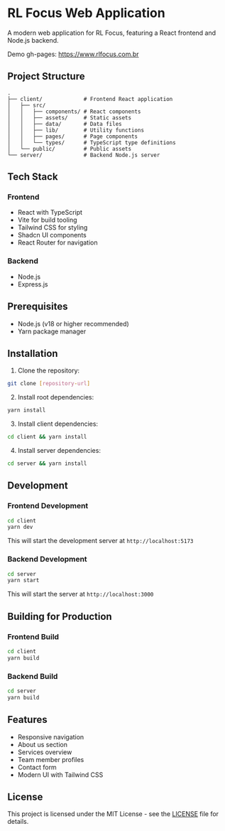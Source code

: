 # RL Focus Web Application

A modern web application for RL Focus, featuring a React frontend and Node.js backend.

Demo gh-pages: https://www.rlfocus.com.br

## Project Structure

```
.
├── client/             # Frontend React application
│   ├── src/
│   │   ├── components/ # React components
│   │   ├── assets/     # Static assets
│   │   ├── data/       # Data files
│   │   ├── lib/        # Utility functions
│   │   ├── pages/      # Page components
│   │   └── types/      # TypeScript type definitions
│   └── public/         # Public assets
└── server/             # Backend Node.js server
```

## Tech Stack

### Frontend

- React with TypeScript
- Vite for build tooling
- Tailwind CSS for styling
- Shadcn UI components
- React Router for navigation

### Backend

- Node.js
- Express.js

## Prerequisites

- Node.js (v18 or higher recommended)
- Yarn package manager

## Installation

1. Clone the repository:

```bash
git clone [repository-url]
```

2. Install root dependencies:

```bash
yarn install
```

3. Install client dependencies:

```bash
cd client && yarn install
```

4. Install server dependencies:

```bash
cd server && yarn install
```

## Development

### Frontend Development

```bash
cd client
yarn dev
```

This will start the development server at `http://localhost:5173`

### Backend Development

```bash
cd server
yarn start
```

This will start the server at `http://localhost:3000`

## Building for Production

### Frontend Build

```bash
cd client
yarn build
```

### Backend Build

```bash
cd server
yarn build
```

## Features

- Responsive navigation
- About us section
- Services overview
- Team member profiles
- Contact form
- Modern UI with Tailwind CSS

## License

This project is licensed under the MIT License - see the [LICENSE](LICENSE) file for details.

